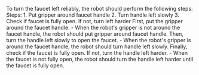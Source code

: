 To turn the faucet left reliably, the robot should perform the following steps:
    Steps:  1. Put gripper around faucet handle  2. Turn handle left slowly  3. Check if faucet is fully open. If not, turn left harder
    First, put the gripper around the faucet handle.
    - When the robot's gripper is not around the faucet handle, the robot should put gripper around faucet handle.
    Then, turn the handle left slowly to open the faucet.
    - When the robot's gripper is around the faucet handle, the robot should turn handle left slowly.
    Finally, check if the faucet is fully open. If not, turn the handle left harder.
    - When the faucet is not fully open, the robot should turn the handle left harder until the faucet is fully open.